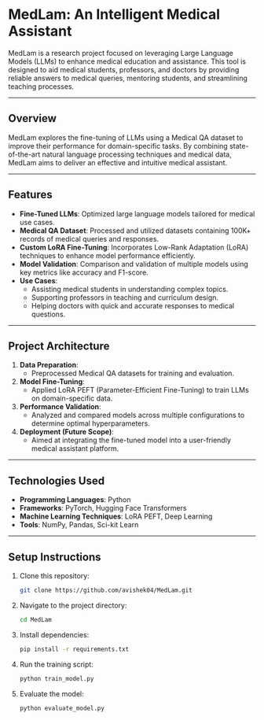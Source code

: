 # **MedLam: An Intelligent Medical Assistant**

MedLam is a research project focused on leveraging Large Language Models (LLMs) to enhance medical education and assistance. This tool is designed to aid medical students, professors, and doctors by providing reliable answers to medical queries, mentoring students, and streamlining teaching processes.

---

## **Overview**

MedLam explores the fine-tuning of LLMs using a Medical QA dataset to improve their performance for domain-specific tasks. By combining state-of-the-art natural language processing techniques and medical data, MedLam aims to deliver an effective and intuitive medical assistant.

---

## **Features**
- **Fine-Tuned LLMs**: Optimized large language models tailored for medical use cases.
- **Medical QA Dataset**: Processed and utilized datasets containing 100K+ records of medical queries and responses.
- **Custom LoRA Fine-Tuning**: Incorporates Low-Rank Adaptation (LoRA) techniques to enhance model performance efficiently.
- **Model Validation**: Comparison and validation of multiple models using key metrics like accuracy and F1-score.
- **Use Cases**:
  - Assisting medical students in understanding complex topics.
  - Supporting professors in teaching and curriculum design.
  - Helping doctors with quick and accurate responses to medical questions.

---

## **Project Architecture**

1. **Data Preparation**:
   - Preprocessed Medical QA datasets for training and evaluation.
2. **Model Fine-Tuning**:
   - Applied LoRA PEFT (Parameter-Efficient Fine-Tuning) to train LLMs on domain-specific data.
3. **Performance Validation**:
   - Analyzed and compared models across multiple configurations to determine optimal hyperparameters.
4. **Deployment (Future Scope)**:
   - Aimed at integrating the fine-tuned model into a user-friendly medical assistant platform.

---

## **Technologies Used**
- **Programming Languages**: Python  
- **Frameworks**: PyTorch, Hugging Face Transformers  
- **Machine Learning Techniques**: LoRA PEFT, Deep Learning  
- **Tools**: NumPy, Pandas, Sci-kit Learn  

---

## **Setup Instructions**
1. Clone this repository:
   ```bash
   git clone https://github.com/avishek04/MedLam.git

2. Navigate to the project directory:
   ```bash
   cd MedLam

3. Install dependencies:
   ```bash
   pip install -r requirements.txt

4. Run the training script:
   ```bash
   python train_model.py

5. Evaluate the model:
   ```bash
   python evaluate_model.py
